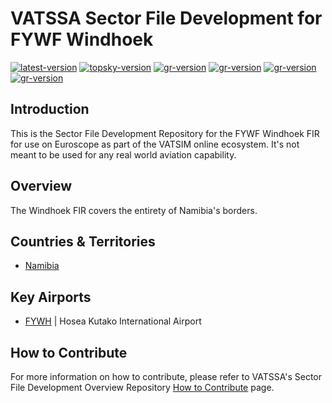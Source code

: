 # VATSSA Sector File Development for FYWF Windhoek

[![latest-version](https://img.shields.io/github/v/release/VATSIM-SSA/sectorfile-fywf?include_prereleases)](https://github.com/VATSIM-SSA/sectorfile-fywf/releases) [![topsky-version](https://img.shields.io/badge/TopSky-2.4.1-blue.svg)](https://forum.vatsim-scandinavia.org/t/topsky)
[![gr-version](https://img.shields.io/badge/Ground%20Radar-1.5-blue.svg)](https://forum.vatsim-scandinavia.org/t/ground-radar) [![gr-version](https://img.shields.io/badge/PushbackFlorian-1.1.0-blue.svg)](https://github.com/MorpheusXAUT/PushbackFlorian) [![gr-version](https://img.shields.io/badge/vCH-0.8.4-blue.svg)](https://github.com/DrFreas/VCH) [![gr-version](https://img.shields.io/badge/vFPC-2.1.1-blue.svg)](https://github.com/hpeter2/VFPC)

## Introduction

This is the Sector File Development Repository for the FYWF Windhoek FIR for use on Euroscope as part of the VATSIM online ecosystem. It's not meant to be used for any real world aviation capability.

## Overview

The Windhoek FIR covers the entirety of Namibia's borders.

## Countries & Territories

- [Namibia](https://eaip.vatssa.com/country/namibia/home)

## Key Airports

- [FYWH](https://eaip.vatssa.com/airport/fywh/home) | Hosea Kutako International Airport

## How to Contribute

For more information on how to contribute, please refer to VATSSA's Sector File Development Overview Repository [How to Contribute](https://github.com/VATSIM-SSA/sectorfile-overview/wiki/How-to-Contribute) page.
